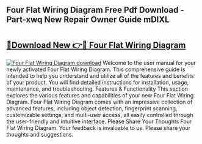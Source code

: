## Four Flat Wiring Diagram Free Pdf Download - Part-xwq New Repair Owner Guide mDIXL

# <h2><a href="http://dfqffa.blite.top/?on=Four+Flat+Wiring+Diagram">🔗Download New 👉🔴 Four Flat Wiring Diagram</a></h2>

[![Four Flat Wiring Diagram download](https://i.imgur.com/lujVjoI.png)](http://dfqffa.blite.top/?on=Four+Flat+Wiring+Diagram)
Welcome to the user manual for your newly activated Four Flat Wiring Diagram. This comprehensive guide is intended to help you understand and utilize all of the features and benefits of your product. You will find detailed instructions for installation, usage, maintenance, and troubleshooting. Features & Functionality This section explores the various features and capabilities of your new Four Flat Wiring Diagram. Four Flat Wiring Diagram comes with an impressive collection of advanced features, including object detection, fingerprint scanning, customizable settings, and multi-user access, all easily controlled through the user-friendly and intuitive interface. Please Share Your Thoughts Four Flat Wiring Diagram. Your feedback is invaluable to us. Please share your thoughts and suggestions.
